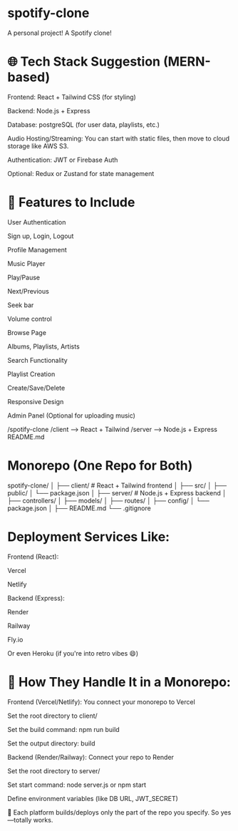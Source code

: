 # spotify-clone
A personal project! A Spotify clone!

# 🌐 Tech Stack Suggestion (MERN-based)
Frontend: React + Tailwind CSS (for styling)

Backend: Node.js + Express

Database: postgreSQL (for user data, playlists, etc.)

Audio Hosting/Streaming: You can start with static files, then move to cloud storage like AWS S3.

Authentication: JWT or Firebase Auth

Optional: Redux or Zustand for state management

# 🧱 Features to Include
User Authentication

Sign up, Login, Logout

Profile Management

Music Player

Play/Pause

Next/Previous

Seek bar

Volume control

Browse Page

Albums, Playlists, Artists

Search Functionality

Playlist Creation

Create/Save/Delete

Responsive Design

Admin Panel (Optional for uploading music)

/spotify-clone
  /client   --> React + Tailwind
  /server   --> Node.js + Express
  README.md


# Monorepo (One Repo for Both)
spotify-clone/
│
├── client/              # React + Tailwind frontend
│   ├── src/
│   ├── public/
│   └── package.json
│
├── server/              # Node.js + Express backend
│   ├── controllers/
│   ├── models/
│   ├── routes/
│   ├── config/
│   └── package.json
│
├── README.md
└── .gitignore


# Deployment Services Like:
Frontend (React):

Vercel

Netlify

Backend (Express):

Render

Railway

Fly.io

Or even Heroku (if you're into retro vibes 😄)

# 🧠 How They Handle It in a Monorepo:
Frontend (Vercel/Netlify):
You connect your monorepo to Vercel

Set the root directory to client/

Set the build command: npm run build

Set the output directory: build

Backend (Render/Railway):
Connect your repo to Render

Set the root directory to server/

Set start command: node server.js or npm start

Define environment variables (like DB URL, JWT_SECRET)

🛑 Each platform builds/deploys only the part of the repo you specify. So yes—totally works.


